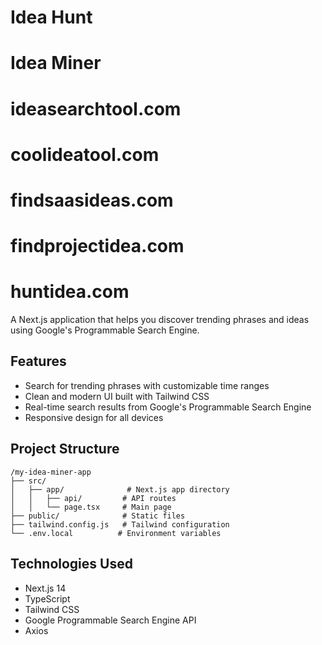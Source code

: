 # Idea Hunt

# Idea Miner

# ideasearchtool.com

# coolideatool.com

# findsaasideas.com

# findprojectidea.com

# huntidea.com

A Next.js application that helps you discover trending phrases and ideas using Google's Programmable Search Engine.

## Features

- Search for trending phrases with customizable time ranges
- Clean and modern UI built with Tailwind CSS
- Real-time search results from Google's Programmable Search Engine
- Responsive design for all devices

## Project Structure

```
/my-idea-miner-app
├── src/
│   ├── app/              # Next.js app directory
│   │   ├── api/         # API routes
│   │   └── page.tsx     # Main page
├── public/              # Static files
├── tailwind.config.js   # Tailwind configuration
└── .env.local          # Environment variables
```

## Technologies Used

- Next.js 14
- TypeScript
- Tailwind CSS
- Google Programmable Search Engine API
- Axios
